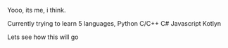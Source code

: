 Yooo, its me, i think.

Currently trying to learn 5 languages,
Python
C/C++
C#
Javascript
Kotlyn

Lets see how this will go
